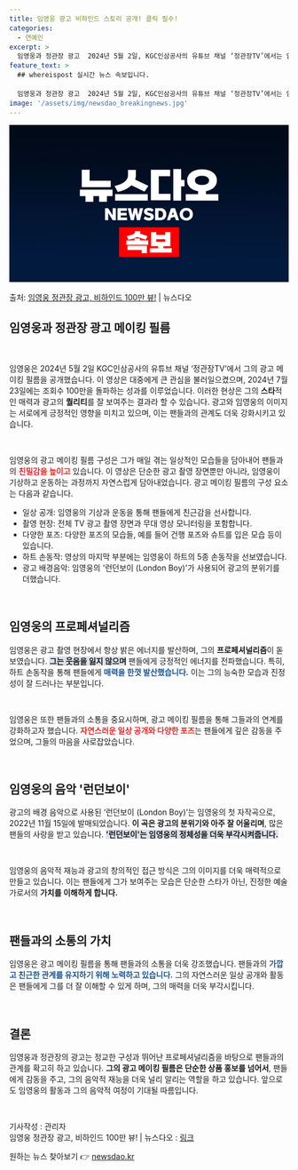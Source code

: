 ```yaml
---
title: 임영웅 광고 비하인드 스토리 공개! 클릭 필수!
categories:
  - 연예인
excerpt: >
  임영웅과 정관장 광고  2024년 5월 2일, KGC인삼공사의 유튜브 채널 ‘정관장TV’에서는 임영웅의 광고…
feature_text: >
  ## whereispost 실시간 뉴스 속보입니다.

  임영웅과 정관장 광고  2024년 5월 2일, KGC인삼공사의 유튜브 채널 ‘정관장TV’에서는 임영웅의 광고…
image: '/assets/img/newsdao_breakingnews.jpg'
---
```


![뉴스다오 속보](/assets/img/newsdao_breakingnews.jpg)

<p>출처: <a href="https://newsdao.kr/4991" rel="dofollow">임영웅 정관장 광고, 비하인드 100만 뷰!</a> | 뉴스다오</p>

<h2 data-ke-size="size26">임영웅과 정관장 광고 메이킹 필름</h2>

<p data-ke-size="size16">&nbsp;</p>

임영웅은 2024년 5월 2일 KGC인삼공사의 유튜브 채널 ‘정관장TV’에서 그의 광고 메이킹 필름을 공개했습니다. 이 영상은 대중에게 큰 관심을 불러일으켰으며, 2024년 7월 23일에는 조회수 100만을 돌파하는 성과를 이루었습니다. 이러한 현상은 그의 <b>스타</b>적인 매력과 광고의 <b>퀄리티</b>를 잘 보여주는 결과라 할 수 있습니다. 광고와 임영웅의 이미지는 서로에게 긍정적인 영향을 미치고 있으며, 이는 팬들과의 관계도 더욱 강화시키고 있습니다.

<p data-ke-size="size16">&nbsp;</p>

임영웅의 광고 메이킹 필름 구성은 그가 매일 겪는 일상적인 모습들을 담아내어 팬들과의 <b><span style="color: #ee2323;">친밀감을 높이고</span></b> 있습니다. 이 영상은 단순한 광고 촬영 장면뿐만 아니라, 임영웅이 기상하고 운동하는 과정까지 자연스럽게 담아내었습니다. 광고 메이킹 필름의 구성 요소는 다음과 같습니다.

<ul>
<li>일상 공개: 임영웅의 기상과 운동을 통해 팬들에게 친근감을 선사합니다.</li>
<li>촬영 현장: 전체 TV 광고 촬영 장면과 무대 영상 모니터링을 포함합니다.</li>
<li>다양한 포즈: 다양한 포즈의 모습들, 예를 들어 건행 포즈와 슈트를 입은 모습 등이 있습니다.</li>
<li>하트 손동작: 영상의 마지막 부분에는 임영웅이 하트의 5종 손동작을 선보였습니다.</li>
<li>광고 배경음악: 임영웅의 '런던보이 (London Boy)'가 사용되어 광고의 분위기를 더했습니다.</li>
</ul>

<p data-ke-size="size16">&nbsp;</p>

<h2 data-ke-size="size26">임영웅의 프로페셔널리즘</h2>

임영웅은 광고 촬영 현장에서 항상 밝은 에너지를 발산하며, 그의 <b>프로페셔널리즘</b>이 돋보였습니다. <b><span style="background-color: #21538527;">그는 웃음을 잃지 않으며</span></b> 팬들에게 긍정적인 에너지를 전파했습니다. 특히, 하트 손동작을 통해 팬들에게 <b><span style="color: #1a5490;">매력을 한껏 발산했습니다.</span></b> 이는 그의 능숙한 모습과 진정성이 잘 드러나는 부분입니다.

<p data-ke-size="size16">&nbsp;</p>

임영웅은 또한 팬들과의 소통을 중요시하며, 광고 메이킹 필름을 통해 그들과의 연계를 강화하고자 했습니다. <b><span style="color: #ee2323;">자연스러운 일상 공개와 다양한 포즈</span></b>는 팬들에게 깊은 감동을 주었으며, 그들의 마음을 사로잡았습니다.

<p data-ke-size="size16">&nbsp;</p>

<h2 data-ke-size="size26">임영웅의 음악 '런던보이'</h2>

광고의 배경 음악으로 사용된 ‘런던보이 (London Boy)’는 임영웅의 첫 자작곡으로, 2022년 11월 15일에 발매되었습니다. <b>이 곡은 광고의 분위기와 아주 잘 어울리며</b>, 많은 팬들의 사랑을 받고 있습니다. <b><span style="background-color: #21538527;">'런던보이'는 임영웅의 정체성을 더욱 부각시켜줍니다.</span></b>

<p data-ke-size="size16">&nbsp;</p>

임영웅의 음악적 재능과 광고의 창의적인 접근 방식은 그의 이미지를 더욱 매력적으로 만들고 있습니다. 이는 팬들에게 그가 보여주는 모습은 단순한 스타가 아닌, 진정한 예술가로서의 <b>가치를 이해하게 합니다.</b>

<p data-ke-size="size16">&nbsp;</p>

<h2 data-ke-size="size26">팬들과의 소통의 가치</h2>

임영웅은 광고 메이킹 필름을 통해 팬들과의 소통을 더욱 강조했습니다. 팬들과의 <b><span style="color: #1a5490;">가깝고 친근한 관계를 유지하기 위해 노력하고 있습니다.</span></b> 그의 자연스러운 일상 공개와 활동은 팬들에게 그를 더 잘 이해할 수 있게 하며, 그의 매력을 더욱 부각시킵니다.

<p data-ke-size="size16">&nbsp;</p>

<h2 data-ke-size="size26">결론</h2>

임영웅과 정관장의 광고는 정교한 구성과 뛰어난 프로페셔널리즘을 바탕으로 팬들과의 관계를 확고히 하고 있습니다. <b>그의 광고 메이킹 필름은 단순한 상품 홍보를 넘어서</b>, 팬들에게 감동을 주고, 그의 음악적 재능을 더욱 널리 알리는 역할을 하고 있습니다. 앞으로도 임영웅의 활동과 그의 음악적 여정이 기대될 따름입니다.

<p data-ke-size="size16">&nbsp;</p>

기사작성 : 관리자 <br>
임영웅 정관장 광고, 비하인드 100만 뷰! | 뉴스다오  : <a href="https://newsdao.kr/4991">링크</a> 

원하는 뉴스 찾아보기 👉 <a href="https://newsdao.kr" rel="dofollow">newsdao.kr</a>



